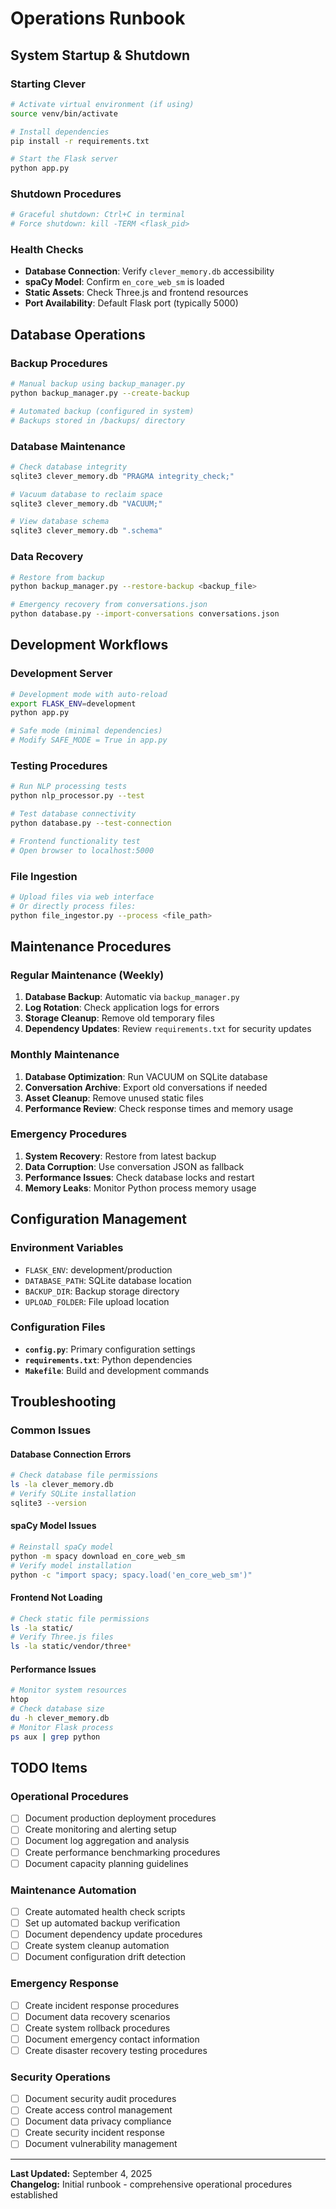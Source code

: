 # Operations Runbook

## System Startup & Shutdown

### Starting Clever
```bash
# Activate virtual environment (if using)
source venv/bin/activate

# Install dependencies
pip install -r requirements.txt

# Start the Flask server
python app.py
```

### Shutdown Procedures
```bash
# Graceful shutdown: Ctrl+C in terminal
# Force shutdown: kill -TERM <flask_pid>
```

### Health Checks
- **Database Connection**: Verify `clever_memory.db` accessibility
- **spaCy Model**: Confirm `en_core_web_sm` is loaded
- **Static Assets**: Check Three.js and frontend resources
- **Port Availability**: Default Flask port (typically 5000)

## Database Operations

### Backup Procedures
```bash
# Manual backup using backup_manager.py
python backup_manager.py --create-backup

# Automated backup (configured in system)
# Backups stored in /backups/ directory
```

### Database Maintenance
```bash
# Check database integrity
sqlite3 clever_memory.db "PRAGMA integrity_check;"

# Vacuum database to reclaim space
sqlite3 clever_memory.db "VACUUM;"

# View database schema
sqlite3 clever_memory.db ".schema"
```

### Data Recovery
```bash
# Restore from backup
python backup_manager.py --restore-backup <backup_file>

# Emergency recovery from conversations.json
python database.py --import-conversations conversations.json
```

## Development Workflows

### Development Server
```bash
# Development mode with auto-reload
export FLASK_ENV=development
python app.py

# Safe mode (minimal dependencies)
# Modify SAFE_MODE = True in app.py
```

### Testing Procedures
```bash
# Run NLP processing tests
python nlp_processor.py --test

# Test database connectivity
python database.py --test-connection

# Frontend functionality test
# Open browser to localhost:5000
```

### File Ingestion
```bash
# Upload files via web interface
# Or directly process files:
python file_ingestor.py --process <file_path>
```

## Maintenance Procedures

### Regular Maintenance (Weekly)
1. **Database Backup**: Automatic via `backup_manager.py`
2. **Log Rotation**: Check application logs for errors
3. **Storage Cleanup**: Remove old temporary files
4. **Dependency Updates**: Review `requirements.txt` for security updates

### Monthly Maintenance
1. **Database Optimization**: Run VACUUM on SQLite database
2. **Conversation Archive**: Export old conversations if needed
3. **Asset Cleanup**: Remove unused static files
4. **Performance Review**: Check response times and memory usage

### Emergency Procedures
1. **System Recovery**: Restore from latest backup
2. **Data Corruption**: Use conversation JSON as fallback
3. **Performance Issues**: Check database locks and restart
4. **Memory Leaks**: Monitor Python process memory usage

## Configuration Management

### Environment Variables
- `FLASK_ENV`: development/production
- `DATABASE_PATH`: SQLite database location
- `BACKUP_DIR`: Backup storage directory
- `UPLOAD_FOLDER`: File upload location

### Configuration Files
- **`config.py`**: Primary configuration settings
- **`requirements.txt`**: Python dependencies
- **`Makefile`**: Build and development commands

## Troubleshooting

### Common Issues

#### Database Connection Errors
```bash
# Check database file permissions
ls -la clever_memory.db
# Verify SQLite installation
sqlite3 --version
```

#### spaCy Model Issues
```bash
# Reinstall spaCy model
python -m spacy download en_core_web_sm
# Verify model installation
python -c "import spacy; spacy.load('en_core_web_sm')"
```

#### Frontend Not Loading
```bash
# Check static file permissions
ls -la static/
# Verify Three.js files
ls -la static/vendor/three*
```

#### Performance Issues
```bash
# Monitor system resources
htop
# Check database size
du -h clever_memory.db
# Monitor Flask process
ps aux | grep python
```

## TODO Items

### Operational Procedures
- [ ] Document production deployment procedures
- [ ] Create monitoring and alerting setup
- [ ] Document log aggregation and analysis
- [ ] Create performance benchmarking procedures
- [ ] Document capacity planning guidelines

### Maintenance Automation
- [ ] Create automated health check scripts
- [ ] Set up automated backup verification
- [ ] Document dependency update procedures
- [ ] Create system cleanup automation
- [ ] Document configuration drift detection

### Emergency Response
- [ ] Create incident response procedures
- [ ] Document data recovery scenarios
- [ ] Create system rollback procedures
- [ ] Document emergency contact information
- [ ] Create disaster recovery testing procedures

### Security Operations
- [ ] Document security audit procedures
- [ ] Create access control management
- [ ] Document data privacy compliance
- [ ] Create security incident response
- [ ] Document vulnerability management

---

**Last Updated:** September 4, 2025  
**Changelog:** Initial runbook - comprehensive operational procedures established